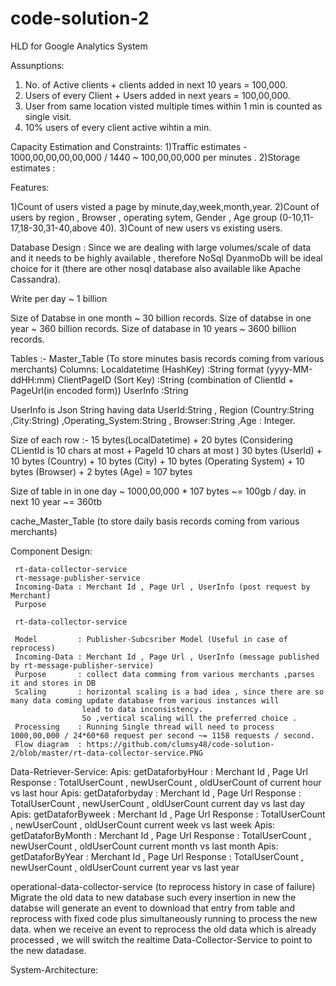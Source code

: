 # code-solution-2
HLD for Google Analytics System

Assunptions:
1) No. of Active clients + clients added in next 10 years = 100,000.
2) Users of every Client + Users added in next years = 100,00,000.
3) User from same location visted multiple times within 1 min is counted as single visit.
4) 10% users of every client active wihtin a min.

Capacity Estimation and Constraints:
1)Traffic estimates - 1000,00,00,00,00,000 / 1440 ~ 100,00,00,000 per minutes .
2)Storage estimates : 

Features:

1)Count of users visted a page by minute,day,week,month,year.
2)Count of users by region , Browser , operating sytem, Gender , Age group (0-10,11-17,18-30,31-40,above 40).
3)Count of new users vs existing users.

Database Design :
Since we are dealing with large volumes/scale of data and it needs to be highly available , therefore NoSql DyanmoDb will be ideal
choice for it (there are other nosql database also available like Apache Cassandra).

Write per day ~ 1 billion

Size of Databse in one month ~ 30 billion records.
Size of databse in one year ~ 360 billion records.
Size of database in 10 years ~ 3600 billion records.

Tables :-
Master_Table  (To store minutes basis records coming from various merchants) 
Columns: Localdatetime (HashKey) :String  format (yyyy-MM-ddHH:mm)
         ClientPageID (Sort Key) :String (combination of ClientId + PageUrl(in encoded form))
         UserInfo :String
         
UserInfo is Json String having data
UserId:String , Region (Country:String ,City:String) ,Operating_System:String , Browser:String ,Age : Integer.

Size of each row :- 15 bytes(LocalDatetime) + 20 bytes (Considering CLientId is 10 chars at most + PageId 10 chars at most ) 
30 bytes (UserId) + 10 bytes (Country) + 10 bytes (City) + 10 bytes (Operating System) + 10 bytes (Browser) + 2 bytes (Age)
= 107 bytes

Size of table in in one day ~ 1000,00,000 * 107 bytes ~= 100gb / day.
in next 10 year ~= 360tb

cache_Master_Table (to store daily basis records coming from various merchants)


Component Design:
    
     rt-data-collector-service
     rt-message-publisher-service
     Incoming-Data : Merchant Id , Page Url , UserInfo (post request by Merchant)
     Purpose  
     
     rt-data-collector-service
     
     Model         : Publisher-Subcsriber Model (Useful in case of reprocess)
     Incoming-Data : Merchant Id , Page Url , UserInfo (message published by rt-message-publisher-service)
     Purpose       : collect data comming from various merchants ,parses it and stores in DB
     Scaling       : horizontal scaling is a bad idea , since there are so many data coming update database from various instances will
                    lead to data inconsistency.
                    So ,vertical scaling will the preferred choice .
     Processing    : Running Single thread will need to process  1000,00,000 / 24*60*60 request per second ~= 1158 requests / second.                 
     Flow diagram  : https://github.com/clumsy48/code-solution-2/blob/master/rt-data-collector-service.PNG
     
Data-Retriever-Service:
    Apis: getDataforbyHour  : Merchant Id , Page Url  Response : TotalUserCount , newUserCount , oldUserCount of current hour vs last hour
    Apis: getDataforbyday   : Merchant Id , Page Url  Response : TotalUserCount , newUserCount , oldUserCount current day vs last day
    Apis: getDataforByweek  : Merchant Id , Page Url  Response : TotalUserCount , newUserCount , oldUserCount current week vs last week
    Apis: getDataforByMonth : Merchant Id , Page Url  Response : TotalUserCount , newUserCount , oldUserCount current month vs last month
    Apis: getDataforByYear  : Merchant Id , Page Url  Response : TotalUserCount , newUserCount , oldUserCount current year vs last year
    
operational-data-collector-service (to reprocess history in case of failure)
   Migrate the old data to new database such every insertion in new the databse will generate an event to download that entry from table 
   and reprocess with fixed code plus simultaneously running to process the new data.
   when we receive an event to reprocess the old data which is already processed , we will switch the realtime Data-Collector-Service to 
   point to the new datadase.
   
System-Architecture:




